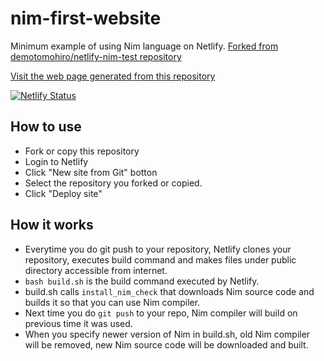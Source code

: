 # nim-first-website
Minimum example of using Nim language on Netlify. [Forked from demotomohiro/netlify-nim-test repository](https://github.com/demotomohiro/netlify-nim-test)

[Visit the web page generated from this repository](https://nim-first-website.netlify.com/)

[![Netlify Status](https://api.netlify.com/api/v1/badges/cc03b0e4-abff-47f1-99f3-0fc806270d36/deploy-status)](https://app.netlify.com/sites/nim-first-website/deploys)

## How to use
* Fork or copy this repository
* Login to Netlify
* Click "New site from Git" botton
* Select the repository you forked or copied.
* Click "Deploy site"

## How it works
* Everytime you do git push to your repository, Netlify clones your repository, executes build command and makes files under public directory accessible from internet.
* ``bash build.sh`` is the build command executed by Netlify.
* build.sh calls ``install_nim_check`` that downloads Nim source code and builds it so that you can use Nim compiler.
* Next time you do ``git push`` to your repo, Nim compiler will build on previous time it was used.
* When you specify newer version of Nim in build.sh, old Nim compiler will be removed, new Nim source code will be downloaded and built.
